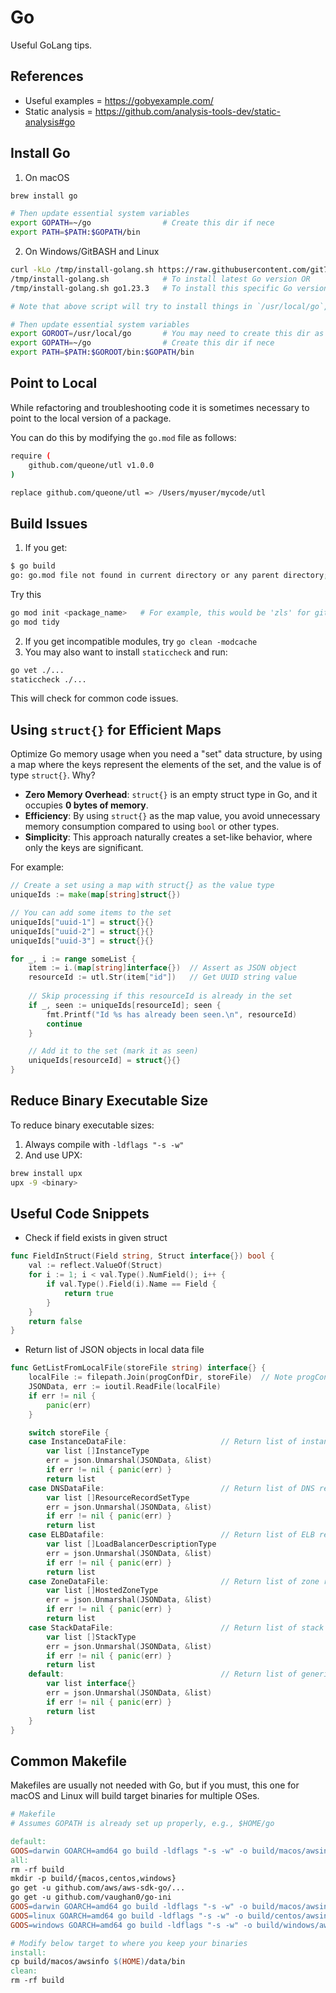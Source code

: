 # Go

Useful GoLang tips.


## References

- Useful examples = <https://gobyexample.com/>
- Static analysis = <https://github.com/analysis-tools-dev/static-analysis#go>


## Install Go

1. On macOS 

```bash
brew install go

# Then update essential system variables 
export GOPATH=~/go                # Create this dir if nece
export PATH=$PATH:$GOPATH/bin 
```

2. On Windows/GitBASH and Linux 

```bash
curl -kLo /tmp/install-golang.sh https://raw.githubusercontent.com/git719/tools/refs/heads/main/go/install-golang.sh
/tmp/install-golang.sh            # To install latest Go version OR
/tmp/install-golang.sh go1.23.3   # To install this specific Go version

# Note that above script will try to install things in `/usr/local/go`, so you may need to fiddle with `sudo`

# Then update essential system variables 
export GOROOT=/usr/local/go       # You may need to create this dir as root
export GOPATH=~/go                # Create this dir if nece
export PATH=$PATH:$GOROOT/bin:$GOPATH/bin
```


## Point to Local

While refactoring and troubleshooting code it is sometimes necessary to point to the local version of a package.

You can do this by modifying the `go.mod` file as follows: 

```bash
require (
    github.com/queone/utl v1.0.0
)

replace github.com/queone/utl => /Users/myuser/mycode/utl
```


## Build Issues

1. If you get: 

```bash
$ go build
go: go.mod file not found in current directory or any parent directory; see 'go help modules'
```

Try this 

```bash
go mod init <package_name>   # For example, this would be 'zls' for github.com/git719/zls
go mod tidy
```

2. If you get incompatible modules, try `go clean -modcache`
3. You may also want to install `staticcheck` and run: 

```bash
go vet ./...
staticcheck ./...
```

This will check for common code issues.


## Using `struct{}` for Efficient Maps

Optimize Go memory usage when you need a "set" data structure, by using a map where the keys represent the elements of the set, and the value is of type `struct{}`. Why?

- **Zero Memory Overhead**: `struct{}` is an empty struct type in Go, and it occupies **0 bytes of memory**.
- **Efficiency**: By using `struct{}` as the map value, you avoid unnecessary memory consumption compared to using `bool` or other types.
- **Simplicity**: This approach naturally creates a set-like behavior, where only the keys are significant.

For example: 

```go
// Create a set using a map with struct{} as the value type
uniqueIds := make(map[string]struct{})

// You can add some items to the set
uniqueIds["uuid-1"] = struct{}{}
uniqueIds["uuid-2"] = struct{}{}
uniqueIds["uuid-3"] = struct{}{}

for _, i := range someList {
    item := i.(map[string]interface{})  // Assert as JSON object
    resourceId := utl.Str(item["id"])   // Get UUID string value
    
    // Skip processing if this resourceId is already in the set
    if _, seen := uniqueIds[resourceId]; seen {
        fmt.Printf("Id %s has already been seen.\n", resourceId)
        continue
    }

    // Add it to the set (mark it as seen)
    uniqueIds[resourceId] = struct{}{}
}
```


## Reduce Binary Executable Size

To reduce binary executable sizes:
1. Always compile with `-ldflags "-s -w"`
2. And use UPX: 

```bash
brew install upx
upx -9 <binary>
```


## Useful Code Snippets

- Check if field exists in given struct 

```go
func FieldInStruct(Field string, Struct interface{}) bool {
    val := reflect.ValueOf(Struct)
    for i := 1; i < val.Type().NumField(); i++ {
        if val.Type().Field(i).Name == Field {
            return true
        }
    }
    return false
}
```

- Return list of JSON objects in local data file 

```go
func GetListFromLocalFile(storeFile string) interface{} {
    localFile := filepath.Join(progConfDir, storeFile)  // Note progConfDir is global
    JSONData, err := ioutil.ReadFile(localFile)
    if err != nil {
        panic(err)
    }

    switch storeFile {
    case InstanceDataFile:                     // Return list of instance records
        var list []InstanceType
        err = json.Unmarshal(JSONData, &list)
        if err != nil { panic(err) }
        return list
    case DNSDataFile:                          // Return list of DNS records
        var list []ResourceRecordSetType
        err = json.Unmarshal(JSONData, &list)
        if err != nil { panic(err) }
        return list
    case ELBDatafile:                          // Return list of ELB records
        var list []LoadBalancerDescriptionType
        err = json.Unmarshal(JSONData, &list)
        if err != nil { panic(err) }
        return list
    case ZoneDataFile:                         // Return list of zone records
        var list []HostedZoneType
        err = json.Unmarshal(JSONData, &list)
        if err != nil { panic(err) }
        return list
    case StackDataFile:                        // Return list of stack records
        var list []StackType
        err = json.Unmarshal(JSONData, &list)
        if err != nil { panic(err) }
        return list
    default:                                   // Return list of generic JSON records
        var list interface{}
        err = json.Unmarshal(JSONData, &list)
        if err != nil { panic(err) }
        return list
    }
}
```


## Common Makefile

Makefiles are usually not needed with Go, but if you must, this one for macOS and Linux will build target binaries for multiple OSes. 

```makefile
# Makefile
# Assumes GOPATH is already set up properly, e.g., $HOME/go

default:
GOOS=darwin GOARCH=amd64 go build -ldflags "-s -w" -o build/macos/awsinfo
all:
rm -rf build
mkdir -p build/{macos,centos,windows}
go get -u github.com/aws/aws-sdk-go/...
go get -u github.com/vaughan0/go-ini
GOOS=darwin GOARCH=amd64 go build -ldflags "-s -w" -o build/macos/awsinfo
GOOS=linux GOARCH=amd64 go build -ldflags "-s -w" -o build/centos/awsinfo
GOOS=windows GOARCH=amd64 go build -ldflags "-s -w" -o build/windows/awsinfo.exe

# Modify below target to where you keep your binaries
install:
cp build/macos/awsinfo $(HOME)/data/bin
clean:
rm -rf build
```

